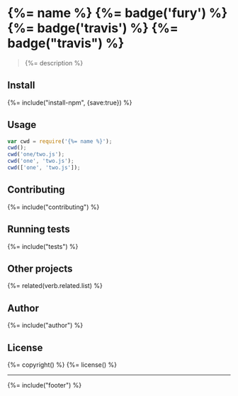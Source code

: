 # {%= name %} {%= badge('fury') %} {%= badge('travis') %} {%= badge("travis") %}

> {%= description %}

## Install
{%= include("install-npm", {save:true}) %}

## Usage

```js
var cwd = require('{%= name %}');
cwd();
cwd('one/two.js');
cwd('one', 'two.js');
cwd(['one', 'two.js']);
```

## Contributing
{%= include("contributing") %}

## Running tests
{%= include("tests") %}

## Other projects
{%= related(verb.related.list) %}

## Author
{%= include("author") %}

## License
{%= copyright() %}
{%= license() %}

***

{%= include("footer") %}

[look-up]: https://github.com/jonschlinkert/lookup
<!-- deps: mocha should normalize-path -->
